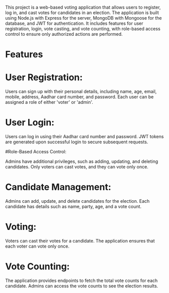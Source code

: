 This project is a web-based voting application that allows users to register, log in, and cast votes for candidates in an election.
The application is built using Node.js with Express for the server, MongoDB with Mongoose for the database, and JWT for authentication.
It includes features for user registration, login, vote casting, and vote counting, with role-based access control to ensure only authorized actions are performed.

# Features
# User Registration:

Users can sign up with their personal details, including name, age, email, mobile, address, Aadhar card number, and password.
Each user can be assigned a role of either 'voter' or 'admin'.

# User Login:

Users can log in using their Aadhar card number and password.
JWT tokens are generated upon successful login to secure subsequent requests.

#Role-Based Access Control:

Admins have additional privileges, such as adding, updating, and deleting candidates.
Only voters can cast votes, and they can vote only once.

# Candidate Management:

Admins can add, update, and delete candidates for the election.
Each candidate has details such as name, party, age, and a vote count.

# Voting:

Voters can cast their votes for a candidate.
The application ensures that each voter can vote only once.

# Vote Counting:

The application provides endpoints to fetch the total vote counts for each candidate.
Admins can access the vote counts to see the election results.
